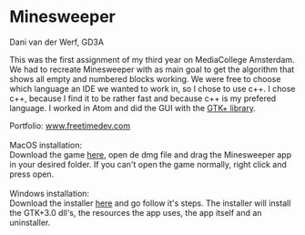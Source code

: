 # Minesweeper

Dani van der Werf, GD3A

This was the first assignment of my third year on MediaCollege Amsterdam.
We had to recreate Minesweeper with as main goal to get the algorithm that shows all empty and numbered blocks working.
We were free to choose which language an IDE we wanted to work in, so I chose to use c++.
I chose c++, because I find it to be rather fast and because c++ is my prefered language.
I worked in Atom and did the GUI with the <a href="https://www.gtk.org/">GTK+ library</a>.

Portfolio: <a href="http://www.freetimedev.com">www.freetimedev.com</a>
<br /><br />
MacOS installation:
<br />
Download the game <a href="http://www.freetimedev.com/resources/projects/Minesweeper/Minesweeper.dmg">here</a>,
open de dmg file and drag the Minesweeper app in your desired folder. If you can't open the game normally, right click and press open.
<br /><br />
Windows installation:
<br />
Download the installer <a href="http://freetimedev.com/resources/projects/Minesweeper/Minesweeper-installer.exe">here</a>
and go follow it's steps. The installer will install the GTK+3.0 dll's, the resources the app uses, the app itself and an uninstaller.
